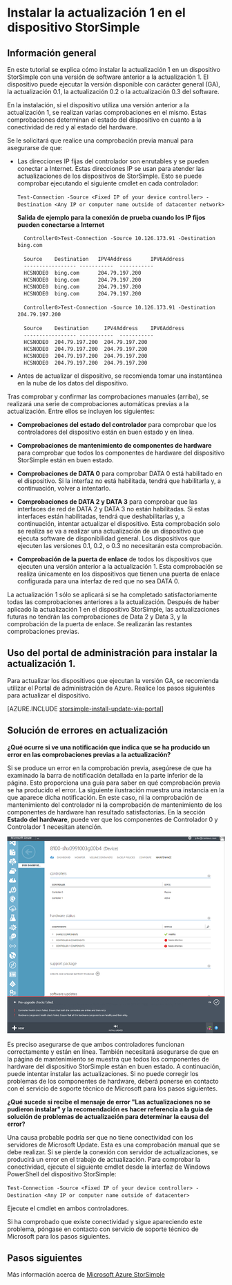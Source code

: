 <properties 
   pageTitle="Instalar la actualización 1 en el dispositivo StorSimple"
   description="Explica cómo instalar la actualización 1 de la serie StorSimple 8000 Series en un dispositivo."
   services="storsimple"
   documentationCenter="NA"
   authors="alkohli"
   manager="adinah"
   editor="tysonn" />
<tags 
   ms.service="storsimple"
   ms.devlang="NA"
   ms.topic="article"
   ms.tgt_pltfrm="NA"
   ms.workload="TBD"
   ms.date="06/18/2015"
   ms.author="alkohli" />

# Instalar la actualización 1 en el dispositivo StorSimple

## Información general

En este tutorial se explica cómo instalar la actualización 1 en un dispositivo StorSimple con una versión de software anterior a la actualización 1. El dispositivo puede ejecutar la versión disponible con carácter general (GA), la actualización 0.1, la actualización 0.2 o la actualización 0.3 del software.

En la instalación, si el dispositivo utiliza una versión anterior a la actualización 1, se realizan varias comprobaciones en el mismo. Estas comprobaciones determinan el estado del dispositivo en cuanto a la conectividad de red y al estado del hardware.

Se le solicitará que realice una comprobación previa manual para asegurarse de que:

- Las direcciones IP fijas del controlador son enrutables y se pueden conectar a Internet. Estas direcciones IP se usan para atender las actualizaciones de los dispositivos de StorSimple. Esto se puede comprobar ejecutando el siguiente cmdlet en cada controlador:

    `Test-Connection -Source <Fixed IP of your device controller> -Destination <Any IP or computer name outside of datacenter network> `
 
	**Salida de ejemplo para la conexión de prueba cuando los IP fijos pueden conectarse a Internet**

	    
		Controller0>Test-Connection -Source 10.126.173.91 -Destination bing.com
	    
	    Source	  Destination 	IPV4Address      IPV6Address
	    ----------------- -----------  -----------
	    HCSNODE0  bing.com		204.79.197.200
	    HCSNODE0  bing.com		204.79.197.200
	    HCSNODE0  bing.com		204.79.197.200
	    HCSNODE0  bing.com		204.79.197.200
	
		Controller0>Test-Connection -Source 10.126.173.91 -Destination  204.79.197.200

	    Source	  Destination 	  IPV4Address    IPV6Address
	    ----------------- -----------  -----------
	    HCSNODE0  204.79.197.200  204.79.197.200
	    HCSNODE0  204.79.197.200  204.79.197.200
	    HCSNODE0  204.79.197.200  204.79.197.200
	    HCSNODE0  204.79.197.200  204.79.197.200
	    
	    


- Antes de actualizar el dispositivo, se recomienda tomar una instantánea en la nube de los datos del dispositivo.

Tras comprobar y confirmar las comprobaciones manuales (arriba), se realizará una serie de comprobaciones automáticas previas a la actualización. Entre ellos se incluyen los siguientes:

- **Comprobaciones del estado del controlador** para comprobar que los controladores del dispositivo están en buen estado y en línea.

- **Comprobaciones de mantenimiento de componentes de hardware** para comprobar que todos los componentes de hardware del dispositivo StorSimple están en buen estado.

- **Comprobaciones de DATA 0** para comprobar DATA 0 está habilitado en el dispositivo. Si la interfaz no está habilitada, tendrá que habilitarla y, a continuación, volver a intentarlo.

- **Comprobaciones de DATA 2 y DATA 3** para comprobar que las interfaces de red de DATA 2 y DATA 3 no están habilitadas. Si estas interfaces están habilitadas, tendrá que deshabilitarlas y, a continuación, intentar actualizar el dispositivo. Esta comprobación solo se realiza se va a realizar una actualización de un dispositivo que ejecuta software de disponibilidad general. Los dispositivos que ejecuten las versiones 0.1, 0.2, o 0.3 no necesitarán esta comprobación.

- **Comprobación de la puerta de enlace** de todos los dispositivos que ejecuten una versión anterior a la actualización 1. Esta comprobación se realiza únicamente en los dispositivos que tienen una puerta de enlace configurada para una interfaz de red que no sea DATA 0.
 
La actualización 1 sólo se aplicará si se ha completado satisfactoriamente todas las comprobaciones anteriores a la actualización. Después de haber aplicado la actualización 1 en el dispositivo StorSimple, las actualizaciones futuras no tendrán las comprobaciones de Data 2 y Data 3, y la comprobación de la puerta de enlace. Se realizarán las restantes comprobaciones previas.

## Uso del portal de administración para instalar la actualización 1.

Para actualizar los dispositivos que ejecutan la versión GA, se recomienda utilizar el Portal de administración de Azure. Realice los pasos siguientes para actualizar el dispositivo.

[AZURE.INCLUDE [storsimple-install-update-via-portal](../../includes/storsimple-install-update-via-portal.md)]


## Solución de errores en actualización

**¿Qué ocurre si ve una notificación que indica que se ha producido un error en las comprobaciones previas a la actualización?**

Si se produce un error en la comprobación previa, asegúrese de que ha examinado la barra de notificación detallada en la parte inferior de la página. Esto proporciona una guía para saber en qué comprobación previa se ha producido el error. La siguiente ilustración muestra una instancia en la que aparece dicha notificación. En este caso, ni la comprobación de mantenimiento del controlador ni la comprobación de mantenimiento de los componentes de hardware han resultado satisfactorias. En la sección **Estado del hardware**, puede ver que los componentes de Controlador 0 y Controlador 1 necesitan atención.
 
  ![Error de comprobación previa](./media/storsimple-install-update-1/HCS_PreUpdateCheckFailed-include.png)

Es preciso asegurarse de que ambos controladores funcionan correctamente y están en línea. También necesitará asegurarse de que en la página de mantenimiento se muestra que todos los componentes de hardware del dispositivo StorSimple están en buen estado. A continuación, puede intentar instalar las actualizaciones. Si no puede corregir los problemas de los componentes de hardware, deberá ponerse en contacto con el servicio de soporte técnico de Microsoft para los pasos siguientes.

**¿Qué sucede si recibe el mensaje de error "Las actualizaciones no se pudieron instalar" y la recomendación es hacer referencia a la guía de solución de problemas de actualización para determinar la causa del error?**

Una causa probable podría ser que no tiene conectividad con los servidores de Microsoft Update. Esta es una comprobación manual que se debe realizar. Si se pierde la conexión con servidor de actualizaciones, se producirá un error en el trabajo de actualización. Para comprobar la conectividad, ejecute el siguiente cmdlet desde la interfaz de Windows PowerShell del dispositivo StorSimple:

 `Test-Connection -Source <Fixed IP of your device controller> -Destination <Any IP or computer name outside of datacenter>`

Ejecute el cmdlet en ambos controladores.
 
Si ha comprobado que existe conectividad y sigue apareciendo este problema, póngase en contacto con servicio de soporte técnico de Microsoft para los pasos siguientes.

## Pasos siguientes

Más información acerca de [Microsoft Azure StorSimple](storsimple-overview.md)

<!---HONumber=August15_HO6-->